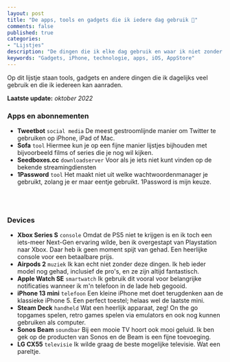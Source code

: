 ```yaml
---
layout: post
title: "De apps, tools en gadgets die ik iedere dag gebruik 📱"
comments: false
published: true
categories: 
- "Lijstjes"
description: "De dingen die ik elke dag gebruik en waar ik niet zonder kan.."
keywords: "Gadgets, iPhone, technologie, apps, iOS, AppStore"
---
```


Op dit lijstje staan tools, gadgets en andere dingen die ik dagelijks veel gebruik en die ik iedereen kan aanraden. 

**Laatste update:** *oktober 2022*

### Apps en abonnementen
- **Tweetbot** `social media` De meest gestroomlijnde manier om Twitter te gebruiken op iPhone, iPad of Mac.
- **Sofa** `tool` Hiermee kun je op een fijne manier lijstjes bijhouden met bijvoorbeeld films of series die je nog wil kijken.
- **Seedboxes.cc** `downloadserver` Voor als je iets niet kunt vinden op de bekende streamingdiensten
- **1Password** `tool` Het maakt niet uit welke wachtwoordenmanager je gebruikt, zolang je er maar eentje gebruikt. 1Password is mijn keuze. 

<br><br>

### Devices
- **Xbox Series S** `console` Omdat de PS5 niet te krijgen is en ik toch een iets-meer Next-Gen ervaring wilde, ben ik overgestapt van Playstation naar Xbox. Daar heb ik geen moment spijt van gehad. Een heerlijke console voor een betaalbare prijs.
- **Airpods 2** `muziek` Ik kan echt niet zonder deze dingen. Ik heb ieder model nog gehad, inclusief de pro's, en ze zijn altijd fantastisch.
- **Apple Watch SE** `smartwatch` Ik gebruik dit vooral voor belangrijke notificaties wanneer ik m'n telefoon in de lade heb gegooid.
- **iPhone 13 mini** `telefoon` Een kleine iPhone met doet terugdenken aan de klassieke iPhone 5. Een perfect toestel; helaas wel de laatste mini.
- **Steam Deck** `handheld` Wat een heerlijk apparaat, zeg! On the go topgames spelen, retro games spelen via emulators en ook nog kunnen gebruiken als computer.
- **Sonos Beam** `soundbar` Bij een mooie TV hoort ook mooi geluid. Ik ben gek op de producten van Sonos en de Beam is een fijne toevoeging.
- **LG CX55** `televisie` Ik wilde graag de beste mogelijke televisie. Wat een pareltje.

<br><br>




